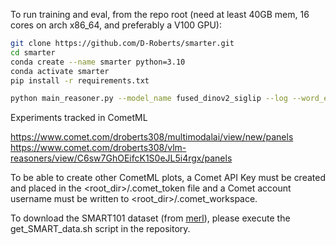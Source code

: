 To run training and eval, from the repo root (need at least 40GB mem, 16 cores on arch x86_64, and preferably a V100 GPU):

```bash
git clone https://github.com/D-Roberts/smarter.git
cd smarter
conda create --name smarter python=3.10
conda activate smarter
pip install -r requirements.txt

python main_reasoner.py --model_name fused_dinov2_siglip --log --word_embed siglip --save_root final_runs --data_root data/smart-data/SMART101-release-v1/SMART101-Data --lr 0.0003 --wd 0.2 --batch_size 128 --num_heads 2 --repr_size 128 --qf_layer --eps 1e-8 --beta2 0.98 --pdrop 0.2 --ln_eps 1e-6 --h_sz 256 --seed 0 --num_workers 16 
```


Experiments tracked in CometML

https://www.comet.com/droberts308/multimodalai/view/new/panels
https://www.comet.com/droberts308/vlm-reasoners/view/C6sw7GhOEifcK1S0eJL5i4rgx/panels

To be able to create other CometML plots, a Comet API Key must be created and placed in the <root_dir>/.comet_token file and a Comet account username must be written to  <root_dir>/.comet_workspace.

To download the SMART101 dataset (from [merl](https://github.com/merlresearch/SMART)), please execute the get_SMART_data.sh script in the repository. 


